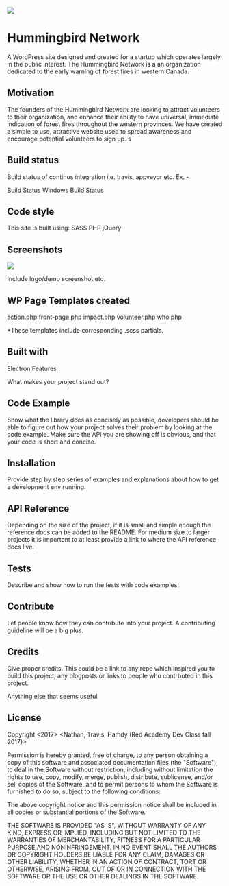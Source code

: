
![](http://.svg)

# Hummingbird Network 

A WordPress site designed and created for a startup which operates largely in the public interest. The Hummingbird Network is a an organization dedicated to the early warning of forest fires in western Canada. 

## Motivation

The founders of the Hummingbird Network are looking to attract volunteers to their organization, and enhance their ability to have universal, immediate indication of forest fires throughout the western provinces. We have created a simple to use, attractive website used to spread awareness and encourage potential volunteers to sign up. s

## Build status

Build status of continus integration i.e. travis, appveyor etc. Ex. -

Build Status Windows Build Status

## Code style

This site is built using:
SASS
PHP
jQuery


## Screenshots

![](http://.svg)

Include logo/demo screenshot etc.

## WP Page Templates created

action.php
front-page.php
impact.php
volunteer.php
who.php

*These templates include corresponding .scss partials.

## Built with

Electron
Features

What makes your project stand out?

## Code Example

Show what the library does as concisely as possible, developers should be able to figure out how your project solves their problem by looking at the code example. Make sure the API you are showing off is obvious, and that your code is short and concise.

## Installation

Provide step by step series of examples and explanations about how to get a development env running.

## API Reference

Depending on the size of the project, if it is small and simple enough the reference docs can be added to the README. For medium size to larger projects it is important to at least provide a link to where the API reference docs live.

## Tests

Describe and show how to run the tests with code examples.

## Contribute

Let people know how they can contribute into your project. A contributing guideline will be a big plus.

## Credits

Give proper credits. This could be a link to any repo which inspired you to build this project, any blogposts or links to people who contrbuted in this project.

Anything else that seems useful

## License

Copyright <2017> <Nathan, Travis, Hamdy (Red Academy Dev Class fall 2017)>

Permission is hereby granted, free of charge, to any person obtaining a copy of this software and associated documentation files (the "Software"), to deal in the Software without restriction, including without limitation the rights to use, copy, modify, merge, publish, distribute, sublicense, and/or sell copies of the Software, and to permit persons to whom the Software is furnished to do so, subject to the following conditions:

The above copyright notice and this permission notice shall be included in all copies or substantial portions of the Software.

THE SOFTWARE IS PROVIDED "AS IS", WITHOUT WARRANTY OF ANY KIND, EXPRESS OR IMPLIED, INCLUDING BUT NOT LIMITED TO THE WARRANTIES OF MERCHANTABILITY, FITNESS FOR A PARTICULAR PURPOSE AND NONINFRINGEMENT. IN NO EVENT SHALL THE AUTHORS OR COPYRIGHT HOLDERS BE LIABLE FOR ANY CLAIM, DAMAGES OR OTHER LIABILITY, WHETHER IN AN ACTION OF CONTRACT, TORT OR OTHERWISE, ARISING FROM, OUT OF OR IN CONNECTION WITH THE SOFTWARE OR THE USE OR OTHER DEALINGS IN THE SOFTWARE.